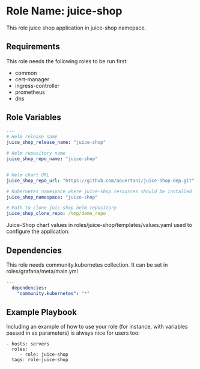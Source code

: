 Role Name: juice-shop
=========

This role juice shop application in juice-shop namepace.

Requirements
------------

This role needs the following roles to be run first:
* common
* cert-manager
* ingress-controller
* prometheus
* dns

Role Variables
--------------

```yaml
---
# Helm release name
juice_shop_release_name: "juice-shop"

# Helm repository name
juice_shop_repo_name: "juice-shop"


# Helm chart URL
juice_shop_repo_url: "https://github.com/aouertani/juice-shop-dep.git"

# Kubernetes namespace where juice-shop resources should be installed
juice_shop_namespace: "juice-shop"

# Path to clone juic-shop helm repository 
juice_shop_clone_repo: /tmp/demo_repo
```

Juice-Shop chart values in roles/juice-shop/templates/values.yaml used to configure the application.

Dependencies
------------

This role needs community.kubernetes collection. It can be set in roles/grafana/meta/main.yml
```yaml
---
  dependencies:
    "community.kubernetes": "*"
```

Example Playbook
----------------

Including an example of how to use your role (for instance, with variables passed in as parameters) is always nice for users too:

    - hosts: servers
      roles:
         - role: juice-shop
      tags: role-juice-shop
